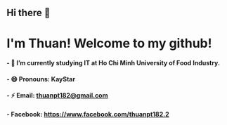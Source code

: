 ## Hi there 👋
# I'm Thuan! Welcome to my github!

#### - 🌱 I’m currently studying IT at Ho Chi Minh University of Food Industry.

#### - 😄 Pronouns: KayStar

#### - ⚡ Email: thuanpt182@gmail.com

#### - Facebook: https://www.facebook.com/thuanpt182.2 

<!--
**KayStar645/KayStar645** is a ✨ _special_ ✨ repository because its `README.md` (this file) appears on your GitHub profile.

Here are some ideas to get you started:

- 🔭 I’m currently working on ...
- 🌱 I’m currently studying IT at Ho Chi Minh University of Food Industry.
- 👯 I’m looking to collaborate on ...
- 🤔 I’m looking for help with ...
- 💬 Ask me about ...
- 📫 How to reach me: ...
- 😄 Pronouns: KayStar
- ⚡ Fun fact: ...
-->
